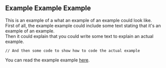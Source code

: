 ## Example Example Example

This is an example of a what an example of an example could look like.<br>
First of all, the example example could include some text stating that it's an example of an example.<br>
Then it could explain that you could write some text to explain an actual example.

```
// And then some code to show how to code the actual example
```

You can read the example example [here](https://github.com/TodePond/DreamBerd/blob/main/examples/Examples.md).
